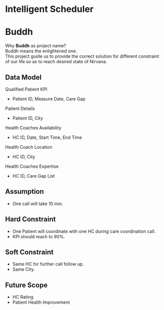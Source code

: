 # Intelligent Scheduler  
# Buddh

Why **Buddh** as project name?  
Buddh means the enlightened one.  
This project guide us to provide the correct solution for different constraint of our life so as to reach desired state of Nirvana.

## Data Model  

Qualified Patient KPI
- Patient ID, Measure Date, Care Gap 

Patient Details
- Patient ID, City

Health Coaches Availability
- HC ID, Date, Start Time, End Time

Health Coach Location
- HC ID, City

Health Coaches Expertise
- HC ID, Care Gap List

## Assumption
- One call will take 10 min.

## Hard Constraint  
- One Patient will coordinate with one HC during care coordination call.
- KPI should reach to 90%.

## Soft Constraint
- Same HC for further call follow up.
- Same City.

## Future Scope
- HC Rating
- Patient Health Improvement